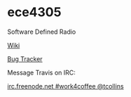 ece4305
=======

Software Defined Radio

[Wiki](https://github.com/WiLab/ece4305/wiki)

[Bug Tracker](https://github.com/WiLab/ece4305/issues)

Message Travis on IRC:

[irc.freenode.net #work4coffee @tcollins](http://webchat.freenode.net?randomnick=1&channels=%23work4coffee&prompt=1)



